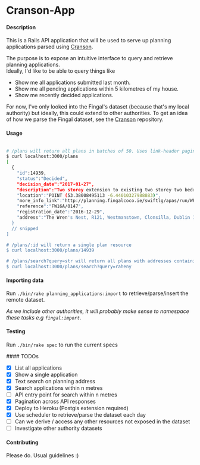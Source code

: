 # Cranson-App

#### Description

This is a Rails API application that will be used to serve up planning applications parsed using [Cranson](https://github.com/gary-rafferty/cranson).  

The purpose is to expose an intuitive interface to query and retrieve planning applications.  
Ideally, I'd like to be able to query things like  
- Show me all applications submitted last month.
- Show me all pending applications within 5 kilometres of my house.
- Show me recently decided applications.

For now, I've only looked into the Fingal's dataset (because that's my local authority) but ideally, this could extend to other authorities.
To get an idea of how we parse the Fingal dataset, see the [Cranson](https://github.com/gary-rafferty/cranson) repository.

#### Usage

```bash

# /plans will return all plans in batches of 50. Uses link-header pagination
$ curl localhost:3000/plans
[
  {
    "id":14939,
    "status":"Decided",
    "decision_date":"2017-01-27",
    "description":"Two storey extension to existing two storey two bedroom dwelling...",
    "location":"POINT (53.38008495113 -6.44010327988883)",
    "more_info_link":"http://planning.fingalcoco.ie/swiftlg/apas/run/WPHAPPDETAIL.DisplayURL?theApnID=FW16A/0147",
    "reference":"FW16A/0147",
    "registration_date":"2016-12-29",
    "address":"The Wren's Nest, R121, Westmanstown, Clonsilla, Dublin 15"
  }
  // snipped
]

# /plans/:id will return a single plan resource
$ curl localhost:3000/plans/14939

# /plans/search?query=str will return all plans with addresses containing str
$ curl localhost:3000/plans/search?query=raheny
```

#### Importing data

Run `./bin/rake planning_applications:import` to retrieve/parse/insert the remote dataset.

_As we include other authorities, it will probably make sense to namespace these tasks e.g `fingal:import`._

#### Testing

Run `./bin/rake spec` to run the current specs

#### TODOs

- [x] List all applications
- [x] Show a single application
- [x] Text search on planning address
- [x] Search applications within n metres
- [ ] API entry point for search within n metres
- [x] Pagination across API responses
- [x] Deploy to Heroku (Postgis extension required)
- [x] Use scheduler to retrieve/parse the dataset each day
- [ ] Can we derive / access any other resources not exposed in the dataset
- [ ] Investigate other authority datasets

#### Contributing

Please do. Usual guidelines :)
